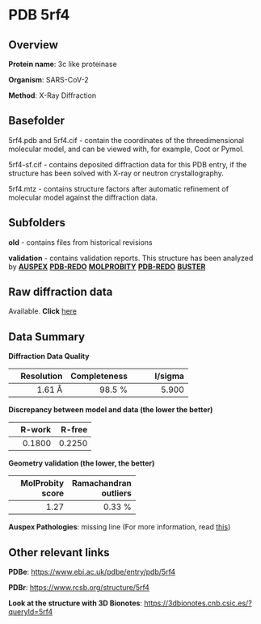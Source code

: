 # PDB 5rf4

## Overview

**Protein name**: 3c like proteinase

**Organism**: SARS-CoV-2

**Method**: X-Ray Diffraction

## Basefolder

5rf4.pdb and 5rf4.cif - contain the coordinates of the threedimensional molecular model, and can be viewed with, for example, Coot or Pymol.

5rf4-sf.cif - contains deposited diffraction data for this PDB entry, if the structure has been solved with X-ray or neutron crystallography.

5rf4.mtz - contains structure factors after automatic refinement of molecular model against the diffraction data.

## Subfolders



**old** - contains files from historical revisions

**validation** - contains validation reports. This structure has been analyzed by [**AUSPEX**](https://github.com/thorn-lab/coronavirus_structural_task_force/tree/master/pdb/3c_like_proteinase/SARS-CoV-2/5rf4/validation/auspex) [**PDB-REDO**](https://github.com/thorn-lab/coronavirus_structural_task_force/tree/master/pdb/3c_like_proteinase/SARS-CoV-2/5rf4/validation/pdb-redo) [**MOLPROBITY**](https://github.com/thorn-lab/coronavirus_structural_task_force/tree/master/pdb/3c_like_proteinase/SARS-CoV-2/5rf4/validation/molprobity) [**PDB-REDO**](https://github.com/thorn-lab/coronavirus_structural_task_force/blob/master/pdb/3c_like_proteinase/SARS-CoV-2/5rf4/validation/Xtriage_output.log) [**BUSTER**](https://www.globalphasing.com/buster/wiki/index.cgi?Covid19Pdb5RF4)

## Raw diffraction data

Available. **Click** [here](https://zenodo.org/record/3731178) 

## Data Summary
**Diffraction Data Quality**

|   | Resolution | Completeness| I/sigma |
|---|-------------:|----------------:|--------------:|
|   |1.61 Å|98.5  %|<img width=50/>5.900|

**Discrepancy between model and data (the lower the better)**

|   | **R-work**| **R-free**   
|---|-------------:|----------------:|           
||  0.1800|  0.2250|

**Geometry validation (the lower, the better)**

|   |**MolProbity<br>score**| **Ramachandran<br>outliers** 
|---|-------------:|----------------:|
||  1.27|  0.33 %|

**Auspex Pathologies**: missing line (For more information, read [this](https://github.com/thorn-lab/coronavirus_structural_task_force/blob/master/pdb/3c_like_proteinase/SARS-CoV-2/5rf4/validation/auspex/5rf4_auspex_comments.txt))

 



## Other relevant links 
**PDBe**:  https://www.ebi.ac.uk/pdbe/entry/pdb/5rf4
 
**PDBr**: https://www.rcsb.org/structure/5rf4 

**Look at the structure with 3D Bionotes**: https://3dbionotes.cnb.csic.es/?queryId=5rf4

